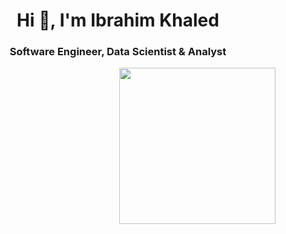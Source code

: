 <h1 align="center">Hi 👋, I'm Ibrahim Khaled</h1>
<h3 align="center">Software Engineer, Data Scientist & Analyst</h3>
<img align="right" src="https://user-images.githubusercontent.com/63050133/156676671-d5b2e362-97d4-4404-9447-dd71ddfea82f.gif" width = 250px/>
